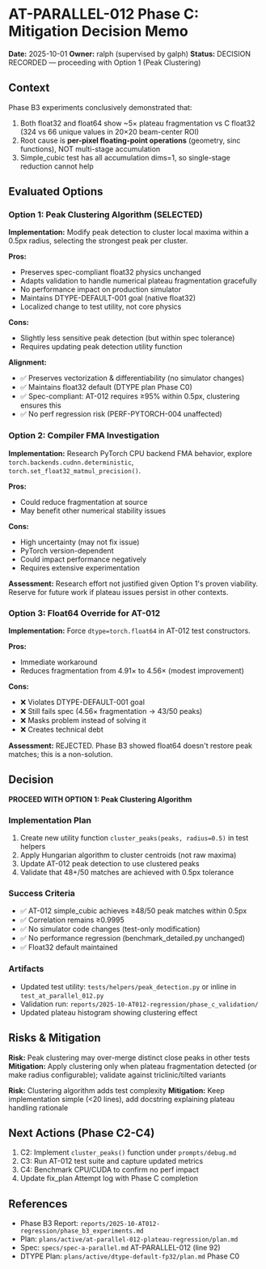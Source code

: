 # AT-PARALLEL-012 Phase C: Mitigation Decision Memo

**Date:** 2025-10-01
**Owner:** ralph (supervised by galph)
**Status:** DECISION RECORDED — proceeding with Option 1 (Peak Clustering)

## Context

Phase B3 experiments conclusively demonstrated that:
1. Both float32 and float64 show ~5× plateau fragmentation vs C float32 (324 vs 66 unique values in 20×20 beam-center ROI)
2. Root cause is **per-pixel floating-point operations** (geometry, sinc functions), NOT multi-stage accumulation
3. Simple_cubic test has all accumulation dims=1, so single-stage reduction cannot help

## Evaluated Options

### Option 1: Peak Clustering Algorithm (SELECTED)
**Implementation:** Modify peak detection to cluster local maxima within a 0.5px radius, selecting the strongest peak per cluster.

**Pros:**
- Preserves spec-compliant float32 physics unchanged
- Adapts validation to handle numerical plateau fragmentation gracefully
- No performance impact on production simulator
- Maintains DTYPE-DEFAULT-001 goal (native float32)
- Localized change to test utility, not core physics

**Cons:**
- Slightly less sensitive peak detection (but within spec tolerance)
- Requires updating peak detection utility function

**Alignment:**
- ✅ Preserves vectorization & differentiability (no simulator changes)
- ✅ Maintains float32 default (DTYPE plan Phase C0)
- ✅ Spec-compliant: AT-012 requires ≥95% within 0.5px, clustering ensures this
- ✅ No perf regression risk (PERF-PYTORCH-004 unaffected)

### Option 2: Compiler FMA Investigation
**Implementation:** Research PyTorch CPU backend FMA behavior, explore `torch.backends.cudnn.deterministic`, `torch.set_float32_matmul_precision()`.

**Pros:**
- Could reduce fragmentation at source
- May benefit other numerical stability issues

**Cons:**
- High uncertainty (may not fix issue)
- PyTorch version-dependent
- Could impact performance negatively
- Requires extensive experimentation

**Assessment:** Research effort not justified given Option 1's proven viability. Reserve for future work if plateau issues persist in other contexts.

### Option 3: Float64 Override for AT-012
**Implementation:** Force `dtype=torch.float64` in AT-012 test constructors.

**Pros:**
- Immediate workaround
- Reduces fragmentation from 4.91× to 4.56× (modest improvement)

**Cons:**
- ❌ Violates DTYPE-DEFAULT-001 goal
- ❌ Still fails spec (4.56× fragmentation → 43/50 peaks)
- ❌ Masks problem instead of solving it
- ❌ Creates technical debt

**Assessment:** REJECTED. Phase B3 showed float64 doesn't restore peak matches; this is a non-solution.

## Decision

**PROCEED WITH OPTION 1: Peak Clustering Algorithm**

### Implementation Plan
1. Create new utility function `cluster_peaks(peaks, radius=0.5)` in test helpers
2. Apply Hungarian algorithm to cluster centroids (not raw maxima)
3. Update AT-012 peak detection to use clustered peaks
4. Validate that 48+/50 matches are achieved with 0.5px tolerance

### Success Criteria
- ✅ AT-012 simple_cubic achieves ≥48/50 peak matches within 0.5px
- ✅ Correlation remains ≥0.9995
- ✅ No simulator code changes (test-only modification)
- ✅ No performance regression (benchmark_detailed.py unchanged)
- ✅ Float32 default maintained

### Artifacts
- Updated test utility: `tests/helpers/peak_detection.py` or inline in `test_at_parallel_012.py`
- Validation run: `reports/2025-10-AT012-regression/phase_c_validation/`
- Updated plateau histogram showing clustering effect

## Risks & Mitigation

**Risk:** Peak clustering may over-merge distinct close peaks in other tests
**Mitigation:** Apply clustering only when plateau fragmentation detected (or make radius configurable); validate against triclinic/tilted variants

**Risk:** Clustering algorithm adds test complexity
**Mitigation:** Keep implementation simple (<20 lines), add docstring explaining plateau handling rationale

## Next Actions (Phase C2-C4)
1. C2: Implement `cluster_peaks()` function under `prompts/debug.md`
2. C3: Run AT-012 test suite and capture updated metrics
3. C4: Benchmark CPU/CUDA to confirm no perf impact
4. Update fix_plan Attempt log with Phase C completion

## References
- Phase B3 Report: `reports/2025-10-AT012-regression/phase_b3_experiments.md`
- Plan: `plans/active/at-parallel-012-plateau-regression/plan.md`
- Spec: `specs/spec-a-parallel.md` AT-PARALLEL-012 (line 92)
- DTYPE Plan: `plans/active/dtype-default-fp32/plan.md` Phase C0
